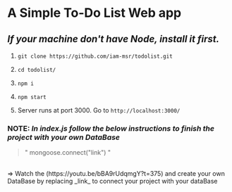 # A Simple To-Do List Web app

## _If your machine don't have Node, install it first._

1) `git clone https://github.com/iam-msr/todolist.git`

2) `cd todolist/`

3) `npm i`

4) `npm start`

5) Server runs at port 3000. Go to `http://localhost:3000/`

### NOTE: _In index.js follow the below instructions to finish the project with your own DataBase_ 
> " mongoose.connect("link") "
<br>
=> Watch the (https://youtu.be/bBA9rUdqmgY?t=375) and create your own DataBase by replacing _link_ to connect your project with your dataBase
